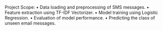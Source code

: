 Project Scope: 
• Data loading and preprocessing of SMS messages. 
• Feature extraction using TF-IDF Vectorizer. 
• Model training using Logistic Regression. 
• Evaluation of model performance. 
• Predicting the class of unseen email messages.
